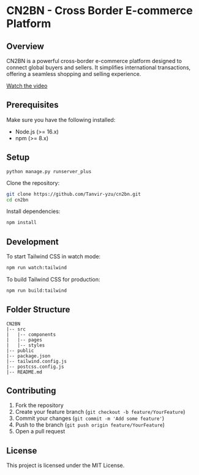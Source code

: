 # CN2BN - Cross Border E-commerce Platform

## Overview
CN2BN is a powerful cross-border e-commerce platform designed to connect global buyers and sellers. It simplifies international transactions, offering a seamless shopping and selling experience.

     



[Watch the video](https://play.gumlet.io/embed/683049b56f0c463e2ef90477)


## Prerequisites
Make sure you have the following installed:
- Node.js (>= 16.x)
- npm (>= 8.x)

## Setup

```
python manage.py runserver_plus
```
Clone the repository:
```bash
git clone https://github.com/Tanvir-yzu/cn2bn.git
cd cn2bn
```

Install dependencies:
```bash
npm install
```

## Development
To start Tailwind CSS in watch mode:
```bash
npm run watch:tailwind
```

To build Tailwind CSS for production:
```bash
npm run build:tailwind
```

## Folder Structure
```
CN2BN
|-- src
|   |-- components
|   |-- pages
|   |-- styles
|-- public
|-- package.json
|-- tailwind.config.js
|-- postcss.config.js
|-- README.md
```

## Contributing
1. Fork the repository
2. Create your feature branch (`git checkout -b feature/YourFeature`)
3. Commit your changes (`git commit -m 'Add some feature'`)
4. Push to the branch (`git push origin feature/YourFeature`)
5. Open a pull request

## License
This project is licensed under the MIT License.

